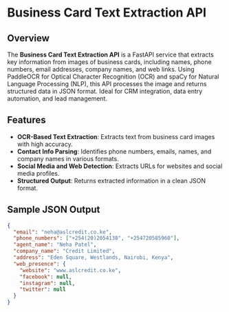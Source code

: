 # Business Card Text Extraction API

## Overview
The **Business Card Text Extraction API** is a FastAPI service that extracts key information from images of business cards, including names, phone numbers, email addresses, company names, and web links. Using PaddleOCR for Optical Character Recognition (OCR) and spaCy for Natural Language Processing (NLP), this API processes the image and returns structured data in JSON format. Ideal for CRM integration, data entry automation, and lead management.

## Features
- **OCR-Based Text Extraction**: Extracts text from business card images with high accuracy.
- **Contact Info Parsing**: Identifies phone numbers, emails, names, and company names in various formats.
- **Social Media and Web Detection**: Extracts URLs for websites and social media profiles.
- **Structured Output**: Returns extracted information in a clean JSON format.

## Sample JSON Output
```json
{
  "email": "neha@aslcredit.co.ke",
  "phone_numbers": ["+254(20)2054138", "+254720585960"],
  "agent_name": "Neha Patel",
  "company_name": "Credit Limited",
  "address": "Eden Square, Westlands, Nairobi, Kenya",
  "web_presence": {
    "website": "www.aslcredit.co.ke",
    "facebook": null,
    "instagram": null,
    "twitter": null
  }
}
